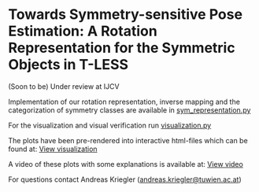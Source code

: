 # Towards Symmetry-sensitive Pose Estimation: A Rotation Representation for the Symmetric Objects in T-LESS
(Soon to be) Under review at IJCV 

Implementation of our rotation representation, inverse mapping and the categorization of symmetry classes  are available in [sym_representation.py](./src/sym_representation.py)

For the visualization and visual verification run [visualization.py](./src/visualization.py)

The plots have been pre-rendered into interactive html-files which can be found at: [View visualization](https://akriegler.github.io/symmetry-aware_rotation_representation)

A video of these plots with some explanations is available at: [View video](https://github.com/akriegler/symmetry-aware_rotation_representation/tree/main/video/verification.mp4)

For questions contact Andreas Kriegler (andreas.kriegler@tuwien.ac.at)